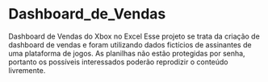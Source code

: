 # Dashboard_de_Vendas
Dashboard de Vendas do Xbox no Excel
 Esse projeto se trata da criação de dashboard de vendas e foram utilizando dados 
fictícios de assinantes de uma plataforma de jogos. 
 As planilhas não estão protegidas por senha, portanto os possíveis interessados 
poderão reprodizir o conteúdo livremente.